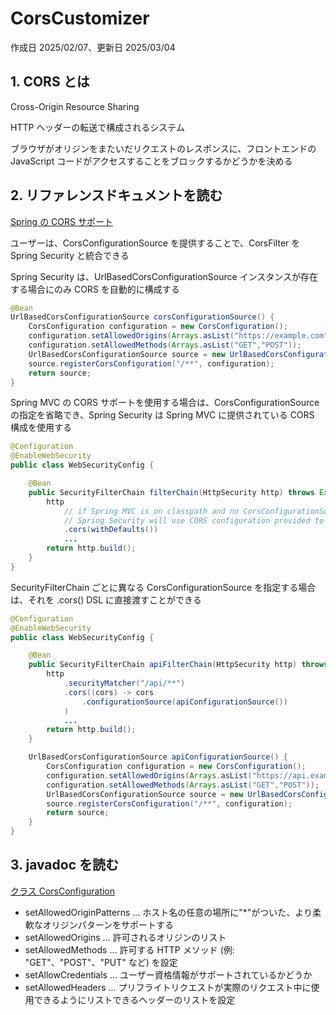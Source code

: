 # CorsCustomizer

作成日 2025/02/07、更新日 2025/03/04

## 1. CORS とは

Cross-Origin Resource Sharing

HTTP ヘッダーの転送で構成されるシステム

ブラウザがオリジンをまたいだリクエストのレスポンスに、フロントエンドの JavaScript コードがアクセスすることをブロックするかどうかを決める

## 2. リファレンスドキュメントを読む

[Spring の CORS サポート](https://spring.pleiades.io/spring-security/reference/servlet/integrations/cors.html)

ユーザーは、CorsConfigurationSource を提供することで、CorsFilter を Spring Security と統合できる

Spring Security は、UrlBasedCorsConfigurationSource インスタンスが存在する場合にのみ CORS を自動的に構成する

```java
@Bean
UrlBasedCorsConfigurationSource corsConfigurationSource() {
    CorsConfiguration configuration = new CorsConfiguration();
    configuration.setAllowedOrigins(Arrays.asList("https://example.com"));
    configuration.setAllowedMethods(Arrays.asList("GET","POST"));
    UrlBasedCorsConfigurationSource source = new UrlBasedCorsConfigurationSource();
    source.registerCorsConfiguration("/**", configuration);
    return source;
}
```

Spring MVC の CORS サポートを使用する場合は、CorsConfigurationSource の指定を省略でき、Spring Security は Spring MVC に提供されている CORS 構成を使用する

```java
@Configuration
@EnableWebSecurity
public class WebSecurityConfig {

    @Bean
    public SecurityFilterChain filterChain(HttpSecurity http) throws Exception {
        http
            // if Spring MVC is on classpath and no CorsConfigurationSource is provided,
            // Spring Security will use CORS configuration provided to Spring MVC
            .cors(withDefaults())
            ...
        return http.build();
    }
}
```

SecurityFilterChain ごとに異なる CorsConfigurationSource を指定する場合は、それを .cors() DSL に直接渡すことができる

```java
@Configuration
@EnableWebSecurity
public class WebSecurityConfig {

    @Bean
    public SecurityFilterChain apiFilterChain(HttpSecurity http) throws Exception {
        http
            .securityMatcher("/api/**")
            .cors((cors) -> cors
                .configurationSource(apiConfigurationSource())
            )
            ...
        return http.build();
    }

    UrlBasedCorsConfigurationSource apiConfigurationSource() {
        CorsConfiguration configuration = new CorsConfiguration();
        configuration.setAllowedOrigins(Arrays.asList("https://api.example.com"));
        configuration.setAllowedMethods(Arrays.asList("GET","POST"));
        UrlBasedCorsConfigurationSource source = new UrlBasedCorsConfigurationSource();
        source.registerCorsConfiguration("/**", configuration);
        return source;
    }
}
```

## 3. javadoc を読む

[クラス CorsConfiguration](https://spring.pleiades.io/spring-framework/docs/current/javadoc-api/org/springframework/web/cors/CorsConfiguration.html)

- setAllowedOriginPatterns ... ホスト名の任意の場所に"\*"がついた、より柔軟なオリジンパターンをサポートする
- setAllowedOrigins ... 許可されるオリジンのリスト
- setAllowedMethods ... 許可する HTTP メソッド (例: "GET"、"POST"、"PUT" など) を設定
- setAllowCredentials ... ユーザー資格情報がサポートされているかどうか
- setAllowedHeaders ... プリフライトリクエストが実際のリクエスト中に使用できるようにリストできるヘッダーのリストを設定
